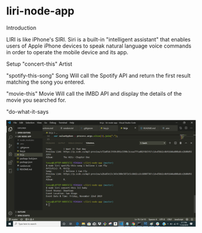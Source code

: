 # liri-node-app

Introduction

LIRI is like iPhone's SIRI. Siri is a built-in "intelligent assistant" that enables users of Apple iPhone devices to speak natural language voice commands in order to operate the mobile device and its app.

Setup
"concert-this" Artist

"spotify-this-song" Song
Will call the Spotify API and return the first result matching the song you entered.

"movie-this" Movie
Will call the IMBD API and display the details of the movie you searched for.

"do-what-it-says

![](image.png)